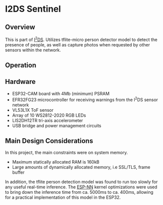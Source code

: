 # I2DS Sentinel

## Overview
This is part of [I<sup>2</sup>DS](https://github.com/edward62740/i2ds). Utilizes tflite-micro person detector model to detect the presence of people, as well as capture photos when requested by other sensors within the network.

## Operation
## Hardware
* ESP32-CAM board with 4Mb (minimum) PSRAM
* EFR32FG23 microcontroller for receiving warnings from the I<sup>2</sup>DS sensor network
* VL53L1X ToF sensor
* Array of 10 WS2812-2020 RGB LEDs
* LIS2DH12TR tri-axis accelerometer
* USB bridge and power management circuits

## Main Design Considerations
In this project, the main constraints were on system memory.
* Maximum statically allocated RAM is 160kB
* Large amounts of dynamically allocated memory, i.e SSL/TLS, frame buffer

In addition, the tflite person detection model was found to run too slowly for any useful real-time inference. The [ESP-NN](https://github.com/espressif/esp-nn) kernel optimizations were used to bring down the inference time from ca. 5000ms to ca. 400ms, allowing for a practical implementation of this model in the ESP32.




